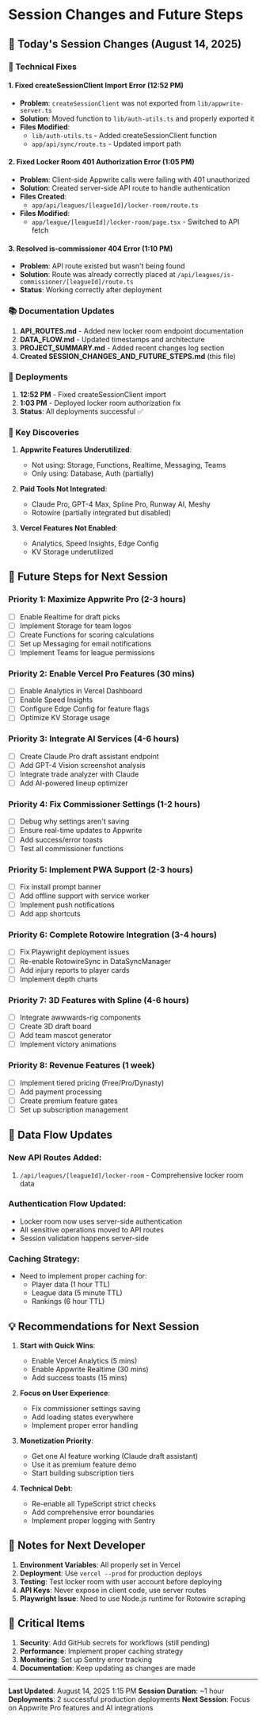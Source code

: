 # Session Changes and Future Steps

## 📅 Today's Session Changes (August 14, 2025)

### 🔧 Technical Fixes

#### 1. **Fixed createSessionClient Import Error** (12:52 PM)
- **Problem**: `createSessionClient` was not exported from `lib/appwrite-server.ts`
- **Solution**: Moved function to `lib/auth-utils.ts` and properly exported it
- **Files Modified**: 
  - `lib/auth-utils.ts` - Added createSessionClient function
  - `app/api/sync/route.ts` - Updated import path

#### 2. **Fixed Locker Room 401 Authorization Error** (1:05 PM)
- **Problem**: Client-side Appwrite calls were failing with 401 unauthorized
- **Solution**: Created server-side API route to handle authentication
- **Files Created**: 
  - `app/api/leagues/[leagueId]/locker-room/route.ts`
- **Files Modified**:
  - `app/league/[leagueId]/locker-room/page.tsx` - Switched to API fetch

#### 3. **Resolved is-commissioner 404 Error** (1:10 PM)
- **Problem**: API route existed but wasn't being found
- **Solution**: Route was already correctly placed at `/api/leagues/is-commissioner/[leagueId]/route.ts`
- **Status**: Working correctly after deployment

### 📚 Documentation Updates

1. **API_ROUTES.md** - Added new locker room endpoint documentation
2. **DATA_FLOW.md** - Updated timestamps and architecture
3. **PROJECT_SUMMARY.md** - Added recent changes log section
4. **Created SESSION_CHANGES_AND_FUTURE_STEPS.md** (this file)

### 🚀 Deployments

1. **12:52 PM** - Fixed createSessionClient import
2. **1:03 PM** - Deployed locker room authorization fix
3. **Status**: All deployments successful ✅

### 🧠 Key Discoveries

1. **Appwrite Features Underutilized**:
   - Not using: Storage, Functions, Realtime, Messaging, Teams
   - Only using: Database, Auth (partially)

2. **Paid Tools Not Integrated**:
   - Claude Pro, GPT-4 Max, Spline Pro, Runway AI, Meshy
   - Rotowire (partially integrated but disabled)

3. **Vercel Features Not Enabled**:
   - Analytics, Speed Insights, Edge Config
   - KV Storage underutilized

## 🎯 Future Steps for Next Session

### Priority 1: Maximize Appwrite Pro (2-3 hours)
- [ ] Enable Realtime for draft picks
- [ ] Implement Storage for team logos
- [ ] Create Functions for scoring calculations
- [ ] Set up Messaging for email notifications
- [ ] Implement Teams for league permissions

### Priority 2: Enable Vercel Pro Features (30 mins)
- [ ] Enable Analytics in Vercel Dashboard
- [ ] Enable Speed Insights
- [ ] Configure Edge Config for feature flags
- [ ] Optimize KV Storage usage

### Priority 3: Integrate AI Services (4-6 hours)
- [ ] Create Claude Pro draft assistant endpoint
- [ ] Add GPT-4 Vision screenshot analysis
- [ ] Integrate trade analyzer with Claude
- [ ] Add AI-powered lineup optimizer

### Priority 4: Fix Commissioner Settings (1-2 hours)
- [ ] Debug why settings aren't saving
- [ ] Ensure real-time updates to Appwrite
- [ ] Add success/error toasts
- [ ] Test all commissioner functions

### Priority 5: Implement PWA Support (2-3 hours)
- [ ] Fix install prompt banner
- [ ] Add offline support with service worker
- [ ] Implement push notifications
- [ ] Add app shortcuts

### Priority 6: Complete Rotowire Integration (3-4 hours)
- [ ] Fix Playwright deployment issues
- [ ] Re-enable RotowireSync in DataSyncManager
- [ ] Add injury reports to player cards
- [ ] Implement depth charts

### Priority 7: 3D Features with Spline (4-6 hours)
- [ ] Integrate awwwards-rig components
- [ ] Create 3D draft board
- [ ] Add team mascot generator
- [ ] Implement victory animations

### Priority 8: Revenue Features (1 week)
- [ ] Implement tiered pricing (Free/Pro/Dynasty)
- [ ] Add payment processing
- [ ] Create premium feature gates
- [ ] Set up subscription management

## 🔄 Data Flow Updates

### New API Routes Added:
1. `/api/leagues/[leagueId]/locker-room` - Comprehensive locker room data

### Authentication Flow Updated:
- Locker room now uses server-side authentication
- All sensitive operations moved to API routes
- Session validation happens server-side

### Caching Strategy:
- Need to implement proper caching for:
  - Player data (1 hour TTL)
  - League data (5 minute TTL)
  - Rankings (6 hour TTL)

## 💡 Recommendations for Next Session

1. **Start with Quick Wins**:
   - Enable Vercel Analytics (5 mins)
   - Enable Appwrite Realtime (30 mins)
   - Add success toasts (15 mins)

2. **Focus on User Experience**:
   - Fix commissioner settings saving
   - Add loading states everywhere
   - Implement proper error handling

3. **Monetization Priority**:
   - Get one AI feature working (Claude draft assistant)
   - Use it as premium feature demo
   - Start building subscription tiers

4. **Technical Debt**:
   - Re-enable all TypeScript strict checks
   - Add comprehensive error boundaries
   - Implement proper logging with Sentry

## 📝 Notes for Next Developer

1. **Environment Variables**: All properly set in Vercel
2. **Deployment**: Use `vercel --prod` for production deploys
3. **Testing**: Test locker room with user account before deploying
4. **API Keys**: Never expose in client code, use server routes
5. **Playwright Issue**: Need to use Node.js runtime for Rotowire scraping

## 🚨 Critical Items

1. **Security**: Add GitHub secrets for workflows (still pending)
2. **Performance**: Implement proper caching strategy
3. **Monitoring**: Set up Sentry error tracking
4. **Documentation**: Keep updating as changes are made

---

**Last Updated**: August 14, 2025 1:15 PM
**Session Duration**: ~1 hour
**Deployments**: 2 successful production deployments
**Next Session**: Focus on Appwrite Pro features and AI integrations
